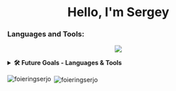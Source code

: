 <h1 align="center">Hello, I'm Sergey</h1>


<h3 align="left">Languages and Tools:</h3>
<p align="center">
  <a href="https://skillicons.dev">
    <img src="https://skillicons.dev/icons?i=solidity,js,nodejs,ts,py,docker,mongodb,tailwind,react,github,stackoverflow" />
  </a>
</p>
<!-- [![My Skills](https://skillicons.dev/icons?i=solidity,js,nodejs,ts,docker,mongodb,tailwind,react,github,stackoverflow)](https://skillicons.dev) -->

<details>
    <summary><b>🛠️ Future Goals - Languages & Tools</b></summary><br/>
    <p align="center">
      <a href="https://skillicons.dev">
        <img src="https://skillicons.dev/icons?i=redis,nestjs,mysql,linux,jest,grafana,graphql,gitlab,aws,azure" />
      </a>
    </p>
</details>

<p><img align="left" src="https://github-readme-stats.vercel.app/api/top-langs?username=foieringserjo&show_icons=true&locale=en&layout=compact&hide=stars,contribs&theme=aura" alt="foieringserjo" /></p>
<p>&nbsp;<img align="center" src="https://github-readme-stats.vercel.app/api?username=foieringserjo&show_icons=true&hide=CSS,HTML,scss,handlebars,vue&locale=en&theme=aura" alt="foieringserjo" /></p>
